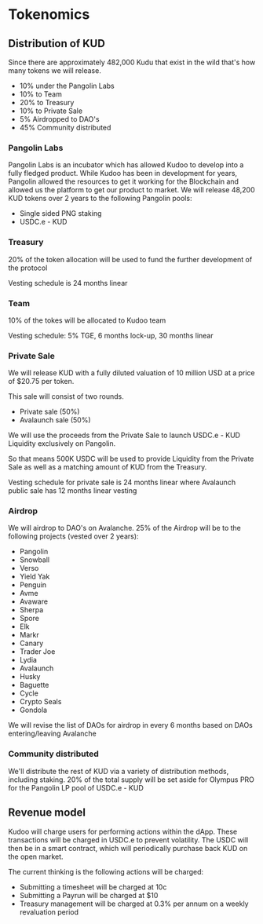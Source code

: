 # Tokenomics

## Distribution of KUD

Since there are approximately 482,000 Kudu that exist in the wild that's how many tokens we will release.

* 10% under the Pangolin Labs
* 10% to Team
* 20% to Treasury
* 10% to Private Sale
* 5% Airdropped to DAO's
* 45% Community distributed

### Pangolin Labs

Pangolin Labs is an incubator which has allowed Kudoo to develop into a fully fledged product. While Kudoo has been in development for years, Pangolin allowed the resources to get it working for the Blockchain and allowed us the platform to get our product to market. We will release 48,200 KUD tokens over 2 years to the following Pangolin pools:

* Single sided PNG staking
* USDC.e - KUD

### Treasury

20% of the token allocation will be used to fund the further development of the protocol

Vesting schedule is 24 months linear



### Team

10% of the tokes will be allocated to Kudoo team 

Vesting schedule: 5% TGE, 6 months lock-up, 30 months linear

### Private Sale

We will release KUD with a fully diluted valuation of 10 million USD at a price of $20.75 per token.

This sale will consist of two rounds. 

* Private sale (50%)
* Avalaunch sale (50%)

We will use the proceeds from the Private Sale to launch USDC.e - KUD Liquidity exclusively on Pangolin.

So that means 500K USDC will be used to provide Liquidity from the Private Sale as well as a matching amount of KUD from the Treasury.

Vesting schedule for private sale is 24 months linear where Avalaunch public sale has 12 months linear vesting

### Airdrop

We will airdrop to DAO's on Avalanche. 25% of the Airdrop will be to the following projects (vested over 2 years):

* Pangolin
* Snowball
* Verso
* Yield Yak
* Penguin
* Avme
* Avaware
* Sherpa
* Spore
* Elk
* Markr
* Canary
* Trader Joe
* Lydia
* Avalaunch
* Husky
* Baguette
* Cycle
* Crypto Seals
* Gondola

We will revise the list of DAOs for airdrop in every 6 months based on DAOs entering/leaving Avalanche

### Community distributed

We'll distribute the rest of KUD via a variety of distribution methods, including staking. 20% of the total supply will be set aside for Olympus PRO for the Pangolin LP pool of USDC.e - KUD

## Revenue model

Kudoo will charge users for performing actions within the dApp. These transactions will be charged in USDC.e to prevent volatility. The USDC will then be in a smart contract, which will periodically purchase back KUD on the open market. 

The current thinking is the following actions will be charged:

* Submitting a timesheet will be charged at 10c
* Submitting a Payrun will be charged at $10
* Treasury management will be charged at 0.3% per annum on a weekly revaluation period
